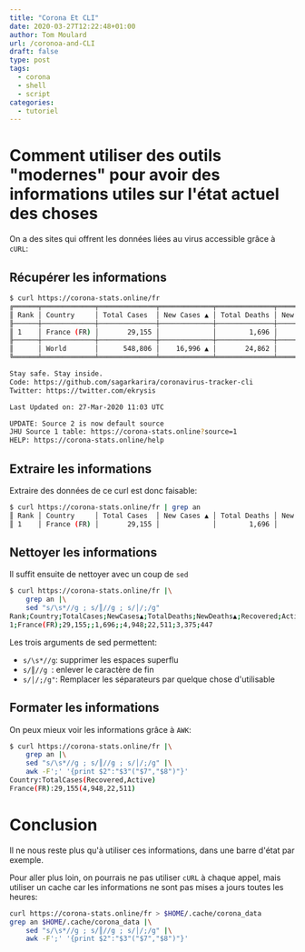 ```yaml
---
title: "Corona Et CLI"
date: 2020-03-27T12:22:48+01:00
author: Tom Moulard
url: /coronoa-and-CLI
draft: false
type: post
tags:
  - corona
  - shell
  - script
categories:
  - tutoriel
---
```


# Comment utiliser des outils "modernes" pour avoir des informations utiles sur l'état actuel des choses

On a des sites qui offrent les données liées au virus accessible grâce à `cURL`:

## Récupérer les informations
```bash
$ curl https://corona-stats.online/fr
╔══════╤═════════════╤══════════════╤═════════════╤══════════════╤══════════════╤═══════════╤═════════╤══════════╤════════════════╗
║ Rank │ Country     │ Total Cases  │ New Cases ▲ │ Total Deaths │ New Deaths ▲ │ Recovered │ Active  │ Critical │ Cases / 1M pop ║
╟──────┼─────────────┼──────────────┼─────────────┼──────────────┼──────────────┼───────────┼─────────┼──────────┼────────────────╢
║ 1    │ France (FR) │       29,155 │             │        1,696 │              │     4,948 │  22,511 │    3,375 │            447 ║
╟──────┼─────────────┼──────────────┼─────────────┼──────────────┼──────────────┼───────────┼─────────┼──────────┼────────────────╢
║      │ World       │      548,806 │    16,996 ▲ │       24,862 │        794 ▲ │   128,599 │ 395,345 │   20,968 │          70.41 ║
╚══════╧═════════════╧══════════════╧═════════════╧══════════════╧══════════════╧═══════════╧═════════╧══════════╧════════════════╝

Stay safe. Stay inside.
Code: https://github.com/sagarkarira/coronavirus-tracker-cli
Twitter: https://twitter.com/ekrysis

Last Updated on: 27-Mar-2020 11:03 UTC

UPDATE: Source 2 is now default source
JHU Source 1 table: https://corona-stats.online?source=1
HELP: https://corona-stats.online/help
```

## Extraire les informations
Extraire des données de ce curl est donc faisable:
```bash
$ curl https://corona-stats.online/fr | grep an
║ Rank │ Country     │ Total Cases  │ New Cases ▲ │ Total Deaths │ New Deaths ▲ │ Recovered │ Active  │ Critical │ Cases / 1M pop ║
║ 1    │ France (FR) │       29,155 │             │        1,696 │              │     4,948 │  22,511 │    3,375 │            447 ║
```

## Nettoyer les informations
Il suffit ensuite de nettoyer avec un coup de `sed`
```bash
$ curl https://corona-stats.online/fr |\
    grep an |\
    sed "s/\s*//g ; s/║//g ; s/│/;/g"
Rank;Country;TotalCases;NewCases▲;TotalDeaths;NewDeaths▲;Recovered;Active;Critical;Cases/1Mpop
1;France(FR);29,155;;1,696;;4,948;22,511;3,375;447
```

Les trois arguments de sed permettent:
 - `s/\s*//g`: supprimer les espaces superflu
 - `s/║//g `: enlever le caractère de fin
 - `s/│/;/g"`: Remplacer les séparateurs par quelque chose d'utilisable

## Formater les informations
On peux mieux voir les informations grâce à `AWK`:
```bash
$ curl https://corona-stats.online/fr |\
    grep an |\
    sed "s/\s*//g ; s/║//g ; s/│/;/g" |\
    awk -F';' '{print $2":"$3"("$7","$8")"}'
Country:TotalCases(Recovered,Active)
France(FR):29,155(4,948,22,511)
```

# Conclusion
Il ne nous reste plus qu'à utiliser ces informations, dans une barre d'état par exemple.

Pour aller plus loin, on pourrais ne pas utiliser `cURL` à chaque appel, mais utiliser un cache car les informations ne sont pas mises a jours toutes les heures:

```bash
curl https://corona-stats.online/fr > $HOME/.cache/corona_data
grep an $HOME/.cache/corona_data |\
    sed "s/\s*//g ; s/║//g ; s/│/;/g" |\
    awk -F';' '{print $2":"$3"("$7","$8")"}'
```